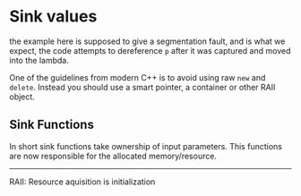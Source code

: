 # Sink values


the example here is supposed to give a segmentation fault, and is what we
expect, the code attempts to dereference `p` after it was captured and moved
into the lambda.


One of the guidelines from modern C++ is to avoid using raw `new` and `delete`.
Instead you should use a smart pointer, a container or other RAII object.



## Sink Functions

In short sink functions take ownership of input parameters. This functions are
now responsible for the allocated memory/resource. 


 - - -

 RAII: Resource aquisition is initialization
